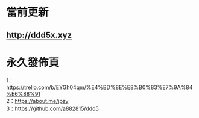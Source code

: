 # 當前更新

## http://ddd5x.xyz

# 永久發佈頁
1：https://trello.com/b/EYGh04qm/%E4%BD%8E%E8%B0%83%E7%9A%84%E6%88%91<br>
2：https://about.me/jpzy<br>
3：https://github.com/a882815/ddd5<br>
